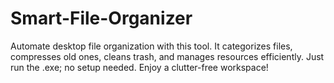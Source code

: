 # Smart-File-Organizer
Automate desktop file organization with this tool. It categorizes files, compresses old ones, cleans trash, and manages resources efficiently. Just run the .exe; no setup needed. Enjoy a clutter-free workspace!
